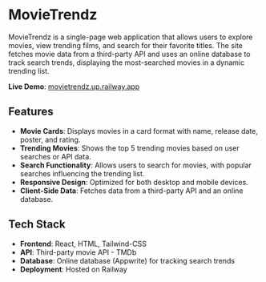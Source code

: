 # MovieTrendz

MovieTrendz is a single-page web application that allows users to explore movies, view trending films, and search for their favorite titles. The site fetches movie data from a third-party API and uses an online database to track search trends, displaying the most-searched movies in a dynamic trending list.

**Live Demo**: [movietrendz.up.railway.app](https://movietrendz.up.railway.app/)

## Features

- **Movie Cards**: Displays movies in a card format with name, release date, poster, and rating.
- **Trending Movies**: Shows the top 5 trending movies based on user searches or API data.
- **Search Functionality**: Allows users to search for movies, with popular searches influencing the trending list.
- **Responsive Design**: Optimized for both desktop and mobile devices.
- **Client-Side Data**: Fetches data from a third-party API and an online database.

## Tech Stack

- **Frontend**: React, HTML, Tailwind-CSS
- **API**: Third-party movie API - TMDb
- **Database**: Online database (Appwrite) for tracking search trends
- **Deployment**: Hosted on Railway
